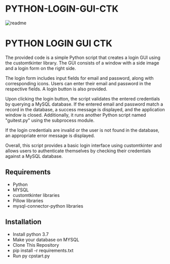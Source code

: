 # PYTHON-LOGIN-GUI-CTK
![readme](https://github.com/OJJJN/PYTHON-LOGIN-GUI-CTK/assets/99503707/9c9b071d-b1de-45a1-87ac-a3f23478299c)

# PYTHON LOGIN GUI CTK
The provided code is a simple Python script that creates a login GUI using the customtkinter library. The GUI consists of a window with a side image and a login form on the right side.

The login form includes input fields for email and password, along with corresponding icons. Users can enter their email and password in the respective fields. A login button is also provided.

Upon clicking the login button, the script validates the entered credentials by querying a MySQL database. If the entered email and password match a record in the database, a success message is displayed, and the application window is closed. Additionally, it runs another Python script named "guitest.py" using the subprocess module.

If the login credentials are invalid or the user is not found in the database, an appropriate error message is displayed.

Overall, this script provides a basic login interface using customtkinter and allows users to authenticate themselves by checking their credentials against a MySQL database.

## Requirements
- Python
- MYSQL
- customtkinter libraries
- Pillow libraries
- mysql-connector-python libraries

## Installation
- Install python 3.7
- Make your database on MYSQL
- Clone This Repository
- pip install -r requirements.txt
- Run py cpstart.py

